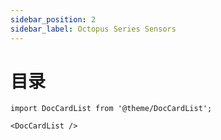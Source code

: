 ```yaml
---
sidebar_position: 2
sidebar_label: Octopus Series Sensors
---
```


# 目录
```mdx-code-block
import DocCardList from '@theme/DocCardList';

<DocCardList />
```
